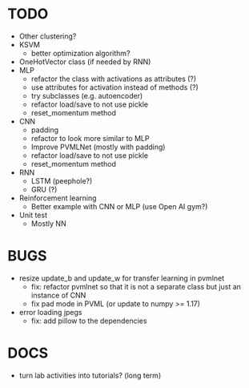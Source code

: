 TODO
====
- Other clustering?
- KSVM
  + better optimization algorithm?
- OneHotVector class (if needed by RNN)
- MLP
  + refactor the class with activations as attributes (?)
  + use attributes for activation instead of methods (?)
  + try subclasses (e.g. autoencoder)
  + refactor load/save to not use pickle
  + reset_momentum method
- CNN
  + padding
  + refactor to look more similar to MLP
  + Improve PVMLNet (mostly with padding)
  + refactor load/save to not use pickle
  + reset_momentum method
- RNN
  + LSTM (peephole?)
  + GRU (?)
- Reinforcement learning
  + Better example with CNN or MLP (use Open AI gym?)
- Unit test
  + Mostly NN


BUGS
====
- resize update_b and update_w for transfer learning in pvmlnet
  + fix: refactor pvmlnet so that it is not a separate class but just
    an instance of CNN
  + fix pad mode in PVML (or update to numpy >= 1.17)
- error loading jpegs
  + fix: add pillow to the dependencies


DOCS
====
- turn lab activities into tutorials?  (long term)
